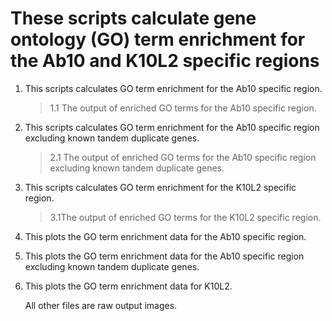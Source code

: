 # These scripts calculate gene ontology (GO) term enrichment for the Ab10 and K10L2 specific regions
1. This scripts calculates GO term enrichment for the Ab10 specific region.
   >1.1 The output of enriched GO terms for the Ab10 specific region.
2. This scripts calculates GO term enrichment for the Ab10 specific region excluding known tandem duplicate genes.
   >2.1 The output of enriched GO terms for the Ab10 specific region excluding known tandem duplicate genes.
3.  This scripts calculates GO term enrichment for the K10L2 specific region.
    >3.1The output of enriched GO terms for the K10L2 specific region.
5. This plots the GO term enrichment data for the Ab10 specific region.
6.  This plots the GO term enrichment data for the Ab10 specific region excluding known tandem duplicate genes.
7. This plots the GO term enrichment data for K10L2.


    All other files are raw output images.
